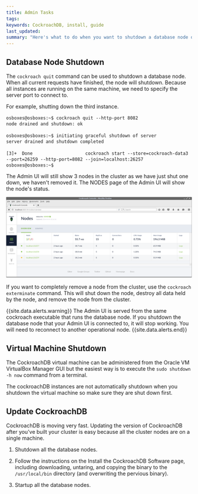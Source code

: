 ```yaml
---
title: Admin Tasks
tags: 
keywords: CockroachDB, install, guide
last_updated: 
summary: "Here's what to do when you want to shutdown a database node or shutdown the virtual machine but keep it for another time and to update the version of CockroachDB."
---
```


## Database Node Shutdown

The `cockroach quit` command can be used to shutdown a database node. When all current requests have finished, the node will shutdown. Because all instances are running on the same machine, we need to specify the server port to connect to.


For example, shutting down the third instance.

```Shell
osboxes@osboxes:~$ cockroach quit --http-port 8082
node drained and shutdown: ok

osboxes@osboxes:~$ initiating graceful shutdown of server
server drained and shutdown completed

[3]+  Done                    cockroach start --store=cockroach-data3 --port=26259 --http-port=8082 --join=localhost:26257
osboxes@osboxes:~$ 
```

The Admin UI will still show 3 nodes in the cluster as we have just shut one down, we haven't removed it. The NODES page of the Admin UI will show the node's status.

![Shutdown Node](images/Shutdown_Node.png)

If you want to completely remove a node from the cluster, use the `cockroach exterminate` command. This will shut down the node, destroy all data held by the node, and remove the node from the cluster.

{{site.data.alerts.warning}}
The Admin UI is served from the same cockroach executable that runs the database node. If you shutdown the database node that your Admin UI is connected to, it will stop working. You will need to reconnect to another operational node.
{{site.data.alerts.end}}


## Virtual Machine Shutdown

The CockroachDB virtual machine can be administered from the Oracle VM VirtualBox Manager GUI but the easiest way is to execute the `sudo shutdown -h now` command from a terminal.

The cockroachDB instances are not automatically shutdown when you shutdown the virtual machine so make sure they are shut down first.


## Update CockroachDB

CockroachDB is moving very fast. Updating the version of CockroachDB after you've built your cluster is easy because all the cluster nodes are on a single machine.

1. Shutdown all the database nodes.

2. Follow the instructions on the Install the CockroachDB Software page, including downloading, untaring, and copying the binary to the `/usr/local/bin` directory (and overwriting the pervious binary).

3. Startup all the database nodes.









